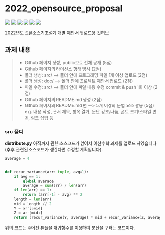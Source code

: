 # 2022_opensource_proposal

<img src="https://img.shields.io/github/issues/PKTOSE/2022_opensource_proposal">
<img src="https://img.shields.io/github/forks/PKTOSE/2022_opensource_proposal">
<img src="https://img.shields.io/github/stars/PKTOSE/2022_opensource_proposal">
<img src="https://img.shields.io/github/license/PKTOSE/2022_opensource_proposal">
<img src="https://img.shields.io/badge/Python-#3776AB?style=flat&logo=Python&logoColor=white"/>
<img src="https://img.shields.io/badge/opensource-%EC%98%A4%ED%94%88%EC%86%8C%EC%8A%A4%EA%B8%B0%EC%B4%88%EC%84%A4%EA%B3%84__%EA%B0%9C%EB%B3%84%EC%A0%9C%EC%95%88%EC%84%9C-brightgreen">

2022년도 오픈소스기초설계 개별 제안서 업로드용 깃허브

## 과제 내용

> - Github 페이지 생성, public으로 전체 공개 (5점)
> - Github 페이지의 라이선스 형태 명시 (2점)
> - 폴더 생성: src/ --> 폴더 안에 프로그래밍 파일 1개 이상 업로드 (2점)
> - 폴더 생성: doc/ --> 폴더 안에 프로젝트 제안서 업로드 (2점)
> - 파일 수정: src/ --> 폴더 안에 파일 내용 수정 commit & push 1회 이상 (2점)
> - Github 페이지의 README.md 생성 (2점)
> - Github 페이지의 README.md 편 --> 5개 이상의 문법 요소 활용 (5점)
>   e.g. 내용 작성, 문서 제목, 항목 열거, 문단 강조/나눔, 폰트 크기/스타일 변경, 링크 삽입 등

### **src** 폴더

**distribute.py**
아직까지 관련 소스코드가 없어서 이산수학 과제를 업로드 하였습니다(추후 관련된 소스코드가 생긴다면 수정할 계획입니다).

```python
average = 0


def recur_variance(arr: tuple, avg=1):
    if avg == 1:
        global average
        average = sum(arr) / len(arr)
    if len(arr) == 1:
        return (arr[-1] - avg) ** 2
    length = len(arr)
    mid = length // 2
    Y = arr[:mid]
    Z = arr[mid:]
    return (recur_variance(Y, average) * mid + recur_variance(Z, average) * (length - mid)) / length

```

위의 코드는 주어진 튜플을 재귀함수를 이용하여 분산을 구하는 코드이다.
